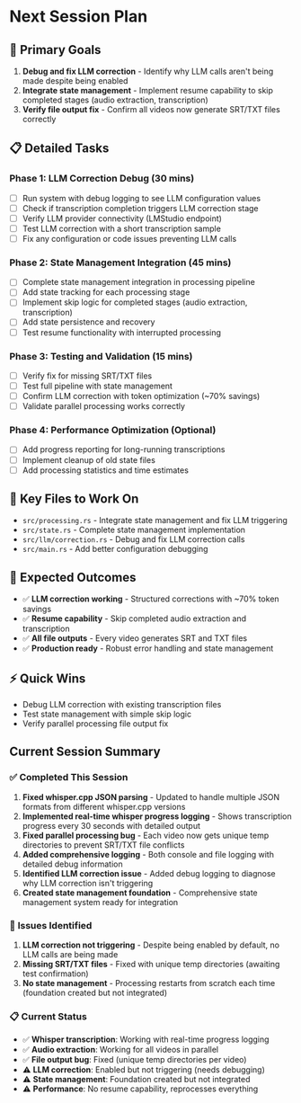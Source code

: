 # Next Session Plan

## **🎯 Primary Goals**
1. **Debug and fix LLM correction** - Identify why LLM calls aren't being made despite being enabled
2. **Integrate state management** - Implement resume capability to skip completed stages (audio extraction, transcription)
3. **Verify file output fix** - Confirm all videos now generate SRT/TXT files correctly

## **📋 Detailed Tasks**

### **Phase 1: LLM Correction Debug (30 mins)**
- [ ] Run system with debug logging to see LLM configuration values
- [ ] Check if transcription completion triggers LLM correction stage
- [ ] Verify LLM provider connectivity (LMStudio endpoint)
- [ ] Test LLM correction with a short transcription sample
- [ ] Fix any configuration or code issues preventing LLM calls

### **Phase 2: State Management Integration (45 mins)**
- [ ] Complete state management integration in processing pipeline
- [ ] Add state tracking for each processing stage
- [ ] Implement skip logic for completed stages (audio extraction, transcription)
- [ ] Add state persistence and recovery
- [ ] Test resume functionality with interrupted processing

### **Phase 3: Testing and Validation (15 mins)**
- [ ] Verify fix for missing SRT/TXT files
- [ ] Test full pipeline with state management
- [ ] Confirm LLM correction with token optimization (~70% savings)
- [ ] Validate parallel processing works correctly

### **Phase 4: Performance Optimization (Optional)**
- [ ] Add progress reporting for long-running transcriptions
- [ ] Implement cleanup of old state files
- [ ] Add processing statistics and time estimates

## **🔧 Key Files to Work On**
- `src/processing.rs` - Integrate state management and fix LLM triggering
- `src/state.rs` - Complete state management implementation  
- `src/llm/correction.rs` - Debug and fix LLM correction calls
- `src/main.rs` - Add better configuration debugging

## **🎯 Expected Outcomes**
- ✅ **LLM correction working** - Structured corrections with ~70% token savings
- ✅ **Resume capability** - Skip completed audio extraction and transcription
- ✅ **All file outputs** - Every video generates SRT and TXT files
- ✅ **Production ready** - Robust error handling and state management

## **⚡ Quick Wins**
- Debug LLM correction with existing transcription files
- Test state management with simple skip logic
- Verify parallel processing file output fix

## **Current Session Summary**

### ✅ **Completed This Session**
1. **Fixed whisper.cpp JSON parsing** - Updated to handle multiple JSON formats from different whisper.cpp versions
2. **Implemented real-time whisper progress logging** - Shows transcription progress every 30 seconds with detailed output
3. **Fixed parallel processing bug** - Each video now gets unique temp directories to prevent SRT/TXT file conflicts
4. **Added comprehensive logging** - Both console and file logging with detailed debug information
5. **Identified LLM correction issue** - Added debug logging to diagnose why LLM correction isn't triggering
6. **Created state management foundation** - Comprehensive state management system ready for integration

### 🔧 **Issues Identified**
1. **LLM correction not triggering** - Despite being enabled by default, no LLM calls are being made
2. **Missing SRT/TXT files** - Fixed with unique temp directories (awaiting test confirmation)
3. **No state management** - Processing restarts from scratch each time (foundation created but not integrated)

### 📋 **Current Status**
- ✅ **Whisper transcription**: Working with real-time progress logging
- ✅ **Audio extraction**: Working for all videos in parallel
- ✅ **File output bug**: Fixed (unique temp directories per video)
- ⚠️ **LLM correction**: Enabled but not triggering (needs debugging)
- ⚠️ **State management**: Foundation created but not integrated
- ⚠️ **Performance**: No resume capability, reprocesses everything